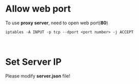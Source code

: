 # Allow web port   
To use **proxy server**, need to open web port(**80**)  
```
iptables -A INPUT -p tcp --dport <port number> -j ACCEPT
```
<br>

# Set Server IP
Please modify **server.json** file!  
<br>


